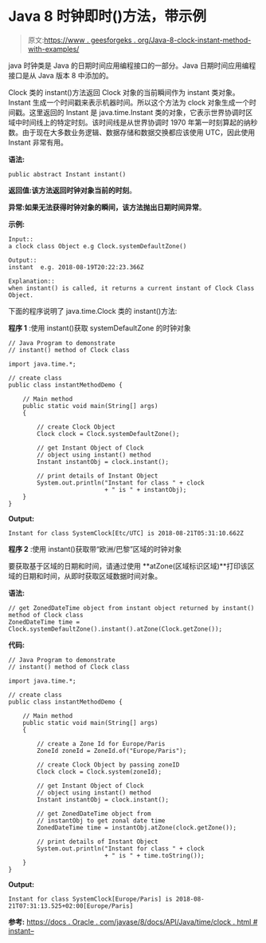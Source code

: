 # Java 8 时钟即时()方法，带示例

> 原文:[https://www . geesforgeks . org/Java-8-clock-instant-method-with-examples/](https://www.geeksforgeeks.org/java-8-clock-instant-method-with-examples/)

java 时钟类是 Java 的日期时间应用编程接口的一部分。Java 日期时间应用编程接口是从 Java 版本 8 中添加的。

Clock 类的 instant()方法返回 Clock 对象的当前瞬间作为 instant 类对象。Instant 生成一个时间戳来表示机器时间。所以这个方法为 clock 对象生成一个时间戳。这里返回的 Instant 是 java.time.Instant 类的对象，它表示世界协调时区域中时间线上的特定时刻。该时间线是从世界协调时 1970 年第一时刻算起的纳秒数。由于现在大多数业务逻辑、数据存储和数据交换都应该使用 UTC，因此使用 Instant 非常有用。

**语法:**

```
public abstract Instant instant()
```

**返回值:**该方法返回时钟对象当前的**时刻**。

**异常:**如果无法获得时钟对象的瞬间，该方法抛出**日期时间异常**。

**示例:**

```
Input:: 
a clock class Object e.g Clock.systemDefaultZone()

Output::
instant  e.g. 2018-08-19T20:22:23.366Z

Explanation:: 
when instant() is called, it returns a current instant of Clock Class Object. 

```

下面的程序说明了 java.time.Clock 类的 instant()方法:

**程序 1** :使用 instant()获取 systemDefaultZone 的时钟对象

```
// Java Program to demonstrate
// instant() method of Clock class

import java.time.*;

// create class
public class instantMethodDemo {

    // Main method
    public static void main(String[] args)
    {

        // create Clock Object
        Clock clock = Clock.systemDefaultZone();

        // get Instant Object of Clock
        // object using instant() method
        Instant instantObj = clock.instant();

        // print details of Instant Object
        System.out.println("Instant for class " + clock
                           + " is " + instantObj);
    }
}
```

**Output:**

```
Instant for class SystemClock[Etc/UTC] is 2018-08-21T05:31:10.662Z

```

**程序 2** :使用 instant()获取带“欧洲/巴黎”区域的时钟对象

要获取基于区域的日期和时间，请通过使用 **atZone(区域标识区域)**打印该区域的日期和时间，从即时获取区域数据时间对象。

**语法:**

```
// get ZonedDateTime object from instant object returned by instant() method of Clock class
ZonedDateTime time = Clock.systemDefaultZone().instant().atZone(Clock.getZone());

```

**代码:**

```
// Java Program to demonstrate
// instant() method of Clock class

import java.time.*;

// create class
public class instantMethodDemo {

    // Main method
    public static void main(String[] args)
    {

        // create a Zone Id for Europe/Paris
        ZoneId zoneId = ZoneId.of("Europe/Paris");

        // create Clock Object by passing zoneID
        Clock clock = Clock.system(zoneId);

        // get Instant Object of Clock
        // object using instant() method
        Instant instantObj = clock.instant();

        // get ZonedDateTime object from
        // instantObj to get zonal date time
        ZonedDateTime time = instantObj.atZone(clock.getZone());

        // print details of Instant Object
        System.out.println("Instant for class " + clock
                           + " is " + time.toString());
    }
}
```

**Output:**

```
Instant for class SystemClock[Europe/Paris] is 2018-08-21T07:31:13.525+02:00[Europe/Paris]

```

**参考:**
[https://docs . Oracle . com/javase/8/docs/API/Java/time/clock . html # instant–](https://docs.oracle.com/javase/8/docs/api/java/time/Clock.html#instant--)